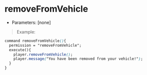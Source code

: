 # removeFromVehicle

* Parameters: \[none\]

> Example:

```css
command removeFromVehicle(){
  permission = "removeFromVehicle";
  execute(){
    player.removeFromVehicle();
    player.message("You have been removed from your vehicle!");
  }
}
```

